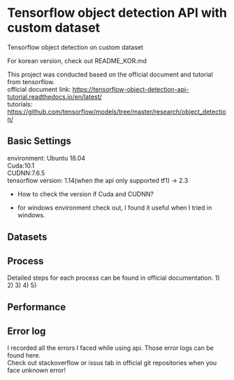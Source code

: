 # Tensorflow object detection API with custom dataset
Tensorflow object detection on custom dataset

For korean version, check out README_KOR.md

This project was conducted based on the official document and tutorial from tensorflow. \
official document link: https://tensorflow-object-detection-api-tutorial.readthedocs.io/en/latest/ \
tutorials: https://github.com/tensorflow/models/tree/master/research/object_detection/

## Basic Settings
environment: Ubuntu 18.04 \
Cuda:10.1 \
CUDNN:7.6.5 \
tensorflow version: 1.14(when the api only supported tf1) -> 2.3

* How to check the version if Cuda and CUDNN?

* for windows environment check out, I found it useful when I tried in windows.

## Datasets

## Process
Detailed steps for each process can be found in official documentation.
1)
2)
3)
4)
5)


## Performance

## Error log
I recorded all the errors I faced while using api. Those error logs can be found here. \
Check out stackoverflow or issus tab in official git repositories when you face unknown error!
